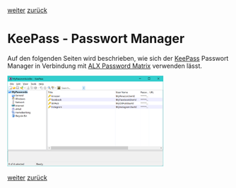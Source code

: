 <a class="nav-button pull-right" href="../KeePass_2_de">weiter</a>
<a class="nav-button pull-left" href="../PasswordMatrix_4_de">zurück</a>
<br>

# KeePass - Passwort Manager

Auf den folgenden Seiten wird beschrieben, wie sich der [KeePass](https://keepass.info/download.html) Passwort Manager in Verbindung mit [ALX Password Matrix](PasswordMatrix_1_de.md) verwenden lässt.

<img class="shadow" src="/tutorial/images/keepass11.PNG" width="70%">

<a class="nav-button pull-right" href="../KeePass_2_de">weiter</a>
<a class="nav-button pull-left" href="../PasswordMatrix_4_de">zurück</a>
<br>
